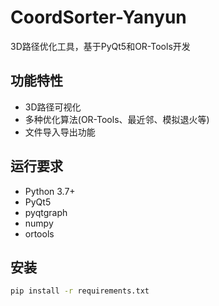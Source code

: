 # CoordSorter-Yanyun

3D路径优化工具，基于PyQt5和OR-Tools开发

## 功能特性
- 3D路径可视化
- 多种优化算法(OR-Tools、最近邻、模拟退火等)
- 文件导入导出功能

## 运行要求
- Python 3.7+
- PyQt5
- pyqtgraph
- numpy
- ortools

## 安装
```bash
pip install -r requirements.txt
```